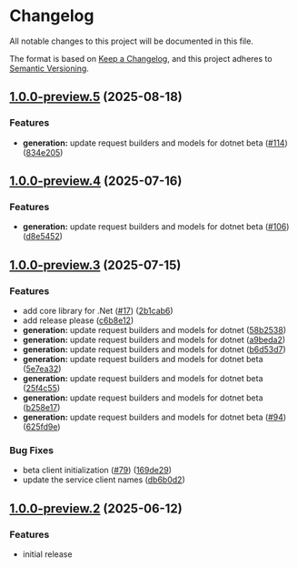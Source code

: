 # Changelog

All notable changes to this project will be documented in this file.

The format is based on [Keep a Changelog](https://keepachangelog.com/en/1.0.0/), and this project adheres to [Semantic Versioning](https://semver.org/spec/v2.0.0.html).

## [1.0.0-preview.5](https://github.com/microsoft/Agents-M365Copilot/compare/Microsoft.Agents.M365Copilot.Beta-v1.0.0-preview.4...Microsoft.Agents.M365Copilot.Beta-v1.0.0-preview.5) (2025-08-18)


### Features

* **generation:** update request builders and models for dotnet beta ([#114](https://github.com/microsoft/Agents-M365Copilot/issues/114)) ([834e205](https://github.com/microsoft/Agents-M365Copilot/commit/834e205d99ec42d5038acb2b51d7ac6d61c4d06d))

## [1.0.0-preview.4](https://github.com/microsoft/Agents-M365Copilot/compare/Microsoft.Agents.M365Copilot.Beta-v1.0.0-preview.3...Microsoft.Agents.M365Copilot.Beta-v1.0.0-preview.4) (2025-07-16)


### Features

* **generation:** update request builders and models for dotnet beta ([#106](https://github.com/microsoft/Agents-M365Copilot/issues/106)) ([d8e5452](https://github.com/microsoft/Agents-M365Copilot/commit/d8e54529e289fdaabd338d4ad8bac6027b1a4c82))

## [1.0.0-preview.3](https://github.com/microsoft/Agents-M365Copilot/compare/Microsoft.Agents.M365Copilot.Beta-v1.0.0-preview.2...Microsoft.Agents.M365Copilot.Beta-v1.0.0-preview.3) (2025-07-15)


### Features

* add core library for .Net ([#17](https://github.com/microsoft/Agents-M365Copilot/issues/17)) ([2b1cab6](https://github.com/microsoft/Agents-M365Copilot/commit/2b1cab6c94b67f9143682157ad2082dad65dfd24))
* add release please ([c6b8e12](https://github.com/microsoft/Agents-M365Copilot/commit/c6b8e123f140cbe233f9e0ec898ec7da2d2d8cd0))
* **generation:** update request builders and models for dotnet ([58b2538](https://github.com/microsoft/Agents-M365Copilot/commit/58b253807aa43cdf004f8acda662e0a074d2d7bc))
* **generation:** update request builders and models for dotnet ([a9beda2](https://github.com/microsoft/Agents-M365Copilot/commit/a9beda2b7769dd6e20831bbbc39b3a8a2c1d6bae))
* **generation:** update request builders and models for dotnet ([b6d53d7](https://github.com/microsoft/Agents-M365Copilot/commit/b6d53d7756fb4fa57f9f25e975885e88de4559f2))
* **generation:** update request builders and models for dotnet beta ([5e7ea32](https://github.com/microsoft/Agents-M365Copilot/commit/5e7ea32dda1ff9987a6f710f5c64cf07479b13e8))
* **generation:** update request builders and models for dotnet beta ([25f4c55](https://github.com/microsoft/Agents-M365Copilot/commit/25f4c553601ac3f0600d9f8031240180ad482572))
* **generation:** update request builders and models for dotnet beta ([b258e17](https://github.com/microsoft/Agents-M365Copilot/commit/b258e1724f0c7cf8f16b6a5946cf8626589e97a4))
* **generation:** update request builders and models for dotnet beta ([#94](https://github.com/microsoft/Agents-M365Copilot/issues/94)) ([625fd9e](https://github.com/microsoft/Agents-M365Copilot/commit/625fd9ebedafda60c4f8491bd36d324181a7faee))


### Bug Fixes

* beta client initialization ([#79](https://github.com/microsoft/Agents-M365Copilot/issues/79)) ([169de29](https://github.com/microsoft/Agents-M365Copilot/commit/169de2916ea23c8ccf565a3a319115665604bd1d))
* update the service client names ([db6b0d2](https://github.com/microsoft/Agents-M365Copilot/commit/db6b0d29229097125f12ed4804696afd2bc95c89))

## [1.0.0-preview.2](https://github.com/microsoft/Agents-M365Copilot/commit/e8f346677d7c1989a321a821461a693cbf8151e4) (2025-06-12)

### Features

* initial release

